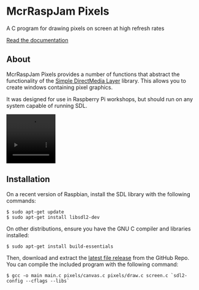 # McrRaspJam Pixels
A C program for drawing pixels on screen at high refresh rates

[Read the documentation](https://mcrraspjam.github.io/Pixels/)

## About

McrRaspJam Pixels provides a number of functions that abstract the functionality of the [Simple DirectMedia Layer](https://www.libsdl.org/) library. This allows you to create windows containing pixel graphics.

It was designed for use in Raspberry Pi workshops, but should run on any system capable of running SDL.

<video width="128" height="128" autoplay loop>
        <source src="docs/img/testpattern.mp4" type="video/mp4">
</video>

## Installation

On a recent version of Raspbian, install the SDL library with the following commands:

```
$ sudo apt-get update
$ sudo apt-get install libsdl2-dev
```

On other distributions, ensure you have the GNU C compiler and libraries installed:

```
$ sudo apt-get install build-essentials
```

Then, download and extract the [latest file release](https://github.com/McrRaspJam/Pixels/releases/latest) from the GitHub Repo. You can compile the included program with the following command:

```
$ gcc -o main main.c pixels/canvas.c pixels/draw.c screen.c `sdl2-config --cflags --libs`
```
